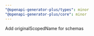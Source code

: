 ```yaml
---
"@openapi-generator-plus/types": minor
"@openapi-generator-plus/core": minor
---
```


Add originalScopedName for schemas
